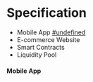 # Specification



* Mobile App [#undefined](specification.md#undefined "mention")
* E-commerce Website
* Smart Contracts
* Liquidity Pool



#### Mobile App

